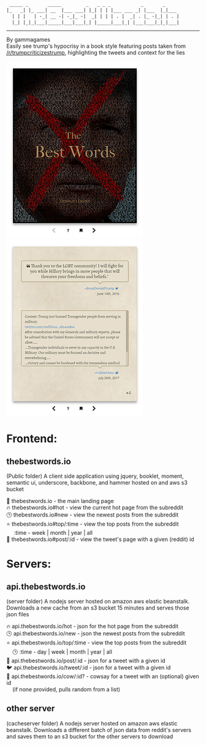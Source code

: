```
 _____ _       _____         _   _ _ _           _       _
|_   _| |_ ___| __  |___ ___| |_| | | |___ ___ _| |___  |_|___
  | | |   | -_| __ -| -_|_ -|  _| | | | . |  _| . |_ -|_| | . |
  |_| |_|_|___|_____|___|___|_| |_____|___|_| |___|___|_|_|___|
```
---
By gammagames  
Easily see trump's hypocrisy in a book style featuring posts taken from [/r/trumpcriticizestrump](https://www.reddit.com/r/TrumpCriticizesTrump/), highlighting the tweets and context for the lies  

![preview1](preview1.jpg "The greeting page")
![preview2](preview2.jpg "A sample tweet page")

Frontend:
======
thebestwords.io
------
(Public folder) A client side application using jquery, booklet, moment, semantic ui, 
underscore, backbone, and hammer hosted on and aws s3 bucket

📓 thebestwords.io - the main landing page  
🔥 thebestwords.io#hot - view the current hot page from the subreddit  
🕒 thebestwords.io#new - view the newest posts from the subreddit  
⭐ thebestwords.io#top/:time - view the top posts from the subreddit  
&nbsp;&nbsp;&nbsp;&nbsp;  :time - week | month | year | all  
📃 thebestwords.io#post/:id - view the tweet's page with a given (reddit) id  

Servers:
======
api.thebestwords.io
------
(server folder) A nodejs server hosted on amazon aws elastic beanstalk. Downloads a new cache from an s3 bucket 15 minutes and serves those json files

🔥 api.thebestwords.io/hot - json for the hot page from the subreddit  
🕒 api.thebestwords.io/new - json the newest posts from the subreddit  
⭐ api.thebestwords.io/top/:time - view the top posts from the subreddit  
&nbsp;&nbsp;&nbsp;&nbsp;🕒  :time - day | week | month | year | all  
📃 api.thebestwords.io/post/:id - json for a tweet with a given id  
🐦 api.thebestwords.io/tweet/:id - json for a tweet with a given id  
🐄 api.thebestwords.io/cow/:id? - cowsay for a tweet with an (optional) given id  
&nbsp;&nbsp;&nbsp;&nbsp;(if none provided, pulls random from a list)

other server
------
(cacheserver folder) A nodejs server hosted on amazon aws elastic beanstalk. Downloads a different batch of json data from reddit's servers and saves them to an s3 bucket for the other servers to download
